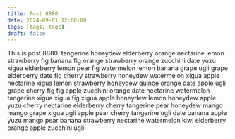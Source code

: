 ```yaml
---
title: Post 8880
date: 2024-09-01 12:00:00
tags: [tag1, tag2]
draft: false
---
```

This is post 8880.
tangerine
honeydew
elderberry
orange
nectarine
lemon
strawberry
fig
banana
fig
orange
strawberry
orange
zucchini
date
yuzu
xigua
elderberry
lemon
pear
fig
watermelon
lemon
banana
grape
ugli
grape
elderberry
date
fig
cherry
strawberry
honeydew
watermelon
xigua
apple
nectarine
xigua
lemon
strawberry
honeydew
quince
orange
date
apple
ugli
grape
cherry
fig
fig
apple
zucchini
orange
date
nectarine
watermelon
tangerine
xigua
xigua
fig
xigua
apple
honeydew
lemon
honeydew
apple
yuzu
cherry
nectarine
elderberry
cherry
tangerine
pear
honeydew
mango
mango
grape
xigua
ugli
apple
pear
cherry
tangerine
ugli
date
banana
apple
yuzu
mango
pear
banana
strawberry
nectarine
watermelon
kiwi
elderberry
orange
apple
zucchini
ugli
